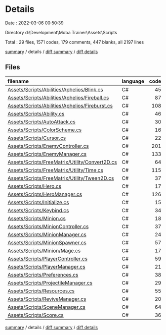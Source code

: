 # Details

Date : 2022-03-06 00:50:39

Directory d:\Development\Moba Trainer\Assets\Scripts

Total : 29 files,  1571 codes, 179 comments, 447 blanks, all 2197 lines

[summary](results.md) / details / [diff summary](diff.md) / [diff details](diff-details.md)

## Files
| filename | language | code | comment | blank | total |
| :--- | :--- | ---: | ---: | ---: | ---: |
| [Assets/Scripts/Abilities/Aphelios/Blink.cs](/Assets/Scripts/Abilities/Aphelios/Blink.cs) | C# | 45 | 4 | 13 | 62 |
| [Assets/Scripts/Abilities/Aphelios/Fireball.cs](/Assets/Scripts/Abilities/Aphelios/Fireball.cs) | C# | 87 | 0 | 30 | 117 |
| [Assets/Scripts/Abilities/Aphelios/Fireburst.cs](/Assets/Scripts/Abilities/Aphelios/Fireburst.cs) | C# | 108 | 0 | 30 | 138 |
| [Assets/Scripts/Ability.cs](/Assets/Scripts/Ability.cs) | C# | 46 | 3 | 17 | 66 |
| [Assets/Scripts/AutoAttack.cs](/Assets/Scripts/AutoAttack.cs) | C# | 30 | 0 | 7 | 37 |
| [Assets/Scripts/ColorScheme.cs](/Assets/Scripts/ColorScheme.cs) | C# | 16 | 1 | 5 | 22 |
| [Assets/Scripts/Cursor.cs](/Assets/Scripts/Cursor.cs) | C# | 22 | 2 | 5 | 29 |
| [Assets/Scripts/EnemyController.cs](/Assets/Scripts/EnemyController.cs) | C# | 201 | 0 | 48 | 249 |
| [Assets/Scripts/EnemyManager.cs](/Assets/Scripts/EnemyManager.cs) | C# | 133 | 5 | 39 | 177 |
| [Assets/Scripts/FreeMatrix/Utility/Convert2D.cs](/Assets/Scripts/FreeMatrix/Utility/Convert2D.cs) | C# | 64 | 76 | 14 | 154 |
| [Assets/Scripts/FreeMatrix/Utility/Time.cs](/Assets/Scripts/FreeMatrix/Utility/Time.cs) | C# | 115 | 19 | 28 | 162 |
| [Assets/Scripts/FreeMatrix/Utility/Tween2D.cs](/Assets/Scripts/FreeMatrix/Utility/Tween2D.cs) | C# | 37 | 35 | 7 | 79 |
| [Assets/Scripts/Hero.cs](/Assets/Scripts/Hero.cs) | C# | 17 | 0 | 4 | 21 |
| [Assets/Scripts/HeroManager.cs](/Assets/Scripts/HeroManager.cs) | C# | 126 | 6 | 38 | 170 |
| [Assets/Scripts/Initialize.cs](/Assets/Scripts/Initialize.cs) | C# | 15 | 1 | 5 | 21 |
| [Assets/Scripts/Keybind.cs](/Assets/Scripts/Keybind.cs) | C# | 34 | 1 | 10 | 45 |
| [Assets/Scripts/Minion.cs](/Assets/Scripts/Minion.cs) | C# | 18 | 0 | 7 | 25 |
| [Assets/Scripts/MinionController.cs](/Assets/Scripts/MinionController.cs) | C# | 37 | 2 | 7 | 46 |
| [Assets/Scripts/MinionManager.cs](/Assets/Scripts/MinionManager.cs) | C# | 24 | 2 | 12 | 38 |
| [Assets/Scripts/MinionSpawner.cs](/Assets/Scripts/MinionSpawner.cs) | C# | 57 | 8 | 19 | 84 |
| [Assets/Scripts/Minion/Mage.cs](/Assets/Scripts/Minion/Mage.cs) | C# | 17 | 0 | 5 | 22 |
| [Assets/Scripts/PlayerController.cs](/Assets/Scripts/PlayerController.cs) | C# | 59 | 2 | 16 | 77 |
| [Assets/Scripts/PlayerManager.cs](/Assets/Scripts/PlayerManager.cs) | C# | 21 | 1 | 4 | 26 |
| [Assets/Scripts/Preferences.cs](/Assets/Scripts/Preferences.cs) | C# | 38 | 3 | 17 | 58 |
| [Assets/Scripts/ProjectileManager.cs](/Assets/Scripts/ProjectileManager.cs) | C# | 29 | 1 | 6 | 36 |
| [Assets/Scripts/Resources.cs](/Assets/Scripts/Resources.cs) | C# | 55 | 5 | 18 | 78 |
| [Assets/Scripts/ReviveManager.cs](/Assets/Scripts/ReviveManager.cs) | C# | 20 | 1 | 8 | 29 |
| [Assets/Scripts/SceneManager.cs](/Assets/Scripts/SceneManager.cs) | C# | 64 | 1 | 18 | 83 |
| [Assets/Scripts/Score.cs](/Assets/Scripts/Score.cs) | C# | 36 | 0 | 10 | 46 |

[summary](results.md) / details / [diff summary](diff.md) / [diff details](diff-details.md)